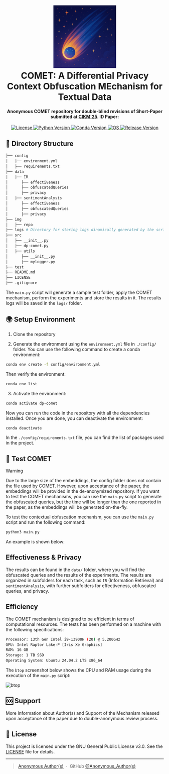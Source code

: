<h1 align="center">
  <img src="./img/repo/COMET-DP.png" alt="EQO" width="200">
  <br>
  COMET: A Differential Privacy Context Obfuscation MEchanism for Textual Data
  <br>
</h1>

<h4 align="center">Anonymous COMET repository for double-blind revisions of Short-Paper submitted at <a href="https://www.cikm2025.org/" target="_blank">CIKM'25</a>. ID Paper: </h4>

<p align="center">
  <a href="https://img.shields.io/badge/license-GNU_GPL_3.0-blue.svg">
    <img src="https://img.shields.io/badge/license-GNU_GPL_3.0-blue.svg" alt="License">
  </a>
  <a href="https://img.shields.io/badge/python-3.10%2B-blue.svg">
    <img src="https://img.shields.io/badge/python-3.10%2B-blue.svg" alt="Python Version">
  </a>
  <a href="https://img.shields.io/badge/conda-24%2B-blue.svg">
    <img src="https://img.shields.io/badge/conda-24%2B-blue.svg" alt="Conda Version">
  </a>
  <a href="https://img.shields.io/badge/OS-Linux%20%7C%20Windows%20%7C%20MacOS-lightgrey.svg">
    <img src="https://img.shields.io/badge/OS-Linux%20%7C%20Windows%20%7C%20MacOS-lightgrey.svg" alt="OS">
  </a>
  <a href="https://img.shields.io/badge/status-release-green.svg">
    <img src="https://img.shields.io/badge/status-release_1.0.0-green.svg" alt="Release Version">
  </a>
</p>

## 📂 Directory Structure
```bash
├── config
│   ├── environment.yml
│   ├── requirements.txt
├── data
│   ├── IR
│      ├── effectiveness
│      ├── obfuscatedQueries
│      ├── privacy
│   ├── sentimentAnalysis
│      ├── effectiveness
│      ├── obfuscatedQueries
│      ├── privacy
├── img
│   ├── repo
├── logs # Directory for storing logs dinamically generated by the script
├── src
│   ├── __init__.py
│   ├── dp-comet.py
│   ├── utils
│      ├── __init__.py
│      ├── mylogger.py
├── test
├── README.md
├── LICENSE
├── .gitignore
```
The `main.py` script will generate a sample test folder, apply the COMET mechanism, perform the experiments and store the results in it. The results logs will be saved in the `logs/` folder.

## 🌍 Setup Environment
1. Clone the repository

2. Generate the environment using the `environment.yml` file in `./config/` folder. You can use the following command to create a conda environment:
```bash
conda env create -f config/environment.yml
```
Then verify the environment:
```bash
conda env list
```

3. Activate the environment:
```bash
conda activate dp-comet
```

Now you can run the code in the repository with all the dependencies installed. Once you are done, you can deactivate the environment:
```bash
conda deactivate
```

In the `./config/requirements.txt` file, you can find the list of packages used in the project. 

## 🧪 Test COMET

> [!WARNING]
Due to the large size of the embeddings, the config folder does not contain the file used by COMET. However, upon acceptance of the paper, the embeddings will be provided in the de-anonymized repository. If you want to test the COMET mechanisms, you can use the `main.py` script to generate the obfuscated queries, but the time will be longer than the one reported in the paper, as the embeddings will be generated on-the-fly.

To test the contextual obfuscation mechanism, you can use the `main.py` script and run the following command:
```bash
python3 main.py
```

An example is shown below:


## Effectiveness & Privacy
The results can be found in the `data/` folder, where you will find the obfuscated queries and the results of the experiments. The results are organized in subfolders for each task, such as `IR` (Information Retrieval) and `sentimentAnalysis`, with further subfolders for effectiveness, obfuscated queries, and privacy.

## Efficiency
The COMET mechanism is designed to be efficient in terms of computational resources. The tests has been performed on a machine with the following specifications:
```bash
Processor: 13th Gen Intel i9-13900H (20) @ 5.200GHz
GPU: Intel Raptor Lake-P [Iris Xe Graphics]
RAM: 16 GB
Storage: 1 TB SSD
Operating System: Ubuntu 24.04.2 LTS x86_64
```
The `btop` screenshot below shows the CPU and RAM usage during the execution of the `main.py` script:

![btop](img/repo/btop.png)


## 🆘 Support
More Information about Author(s) and Support of the Mechanism released upon acceptance of the paper due to double-anonymous review process.

## 📜 License
This project is licensed under the GNU General Public License v3.0. See the [LICENSE](LICENSE) file for details.

---

> [Anonymous Author(s)](https://github.com/) &nbsp;&middot;&nbsp;
> GitHub [@Anonymous_Author(s)](https://github.com/)